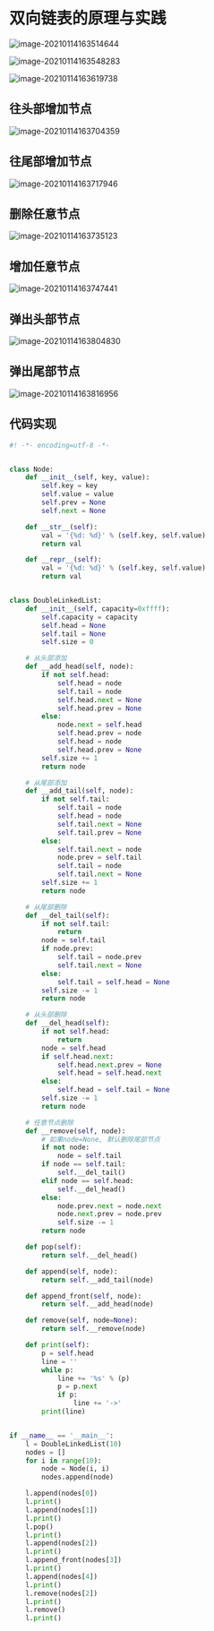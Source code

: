 # 双向链表的原理与实践

![image-20210114163514644](22双向链表的原理与实践.assets/image-20210114163514644.png)

![image-20210114163548283](22双向链表的原理与实践.assets/image-20210114163548283.png)

![image-20210114163619738](22双向链表的原理与实践.assets/image-20210114163619738.png)

## 往头部增加节点

![image-20210114163704359](22双向链表的原理与实践.assets/image-20210114163704359.png)

## 往尾部增加节点

![image-20210114163717946](22双向链表的原理与实践.assets/image-20210114163717946.png)

## 删除任意节点

![image-20210114163735123](22双向链表的原理与实践.assets/image-20210114163735123.png)

## 增加任意节点

![image-20210114163747441](22双向链表的原理与实践.assets/image-20210114163747441.png)

## 弹出头部节点

![image-20210114163804830](22双向链表的原理与实践.assets/image-20210114163804830.png)

## 弹出尾部节点

![image-20210114163816956](22双向链表的原理与实践.assets/image-20210114163816956.png)

## 代码实现

```python
#! -*- encoding=utf-8 -*-


class Node:
    def __init__(self, key, value):
        self.key = key
        self.value = value
        self.prev = None
        self.next = None

    def __str__(self):
        val = '{%d: %d}' % (self.key, self.value)
        return val

    def __repr__(self):
        val = '{%d: %d}' % (self.key, self.value)
        return val


class DoubleLinkedList:
    def __init__(self, capacity=0xffff):
        self.capacity = capacity
        self.head = None
        self.tail = None
        self.size = 0

    # 从头部添加
    def __add_head(self, node):
        if not self.head:
            self.head = node
            self.tail = node
            self.head.next = None
            self.head.prev = None
        else:
            node.next = self.head
            self.head.prev = node
            self.head = node
            self.head.prev = None
        self.size += 1
        return node

    # 从尾部添加
    def __add_tail(self, node):
        if not self.tail:
            self.tail = node
            self.head = node
            self.tail.next = None
            self.tail.prev = None
        else:
            self.tail.next = node
            node.prev = self.tail
            self.tail = node
            self.tail.next = None
        self.size += 1
        return node

    # 从尾部删除
    def __del_tail(self):
        if not self.tail:
            return
        node = self.tail
        if node.prev:
            self.tail = node.prev
            self.tail.next = None
        else:
            self.tail = self.head = None
        self.size -= 1
        return node

    # 从头部删除
    def __del_head(self):
        if not self.head:
            return
        node = self.head
        if self.head.next:
            self.head.next.prev = None
            self.head = self.head.next
        else:
            self.head = self.tail = None
        self.size -= 1
        return node

    # 任意节点删除
    def __remove(self, node):
        # 如果node=None, 默认删除尾部节点
        if not node:
            node = self.tail
        if node == self.tail:
            self.__del_tail()
        elif node == self.head:
            self.__del_head()
        else:
            node.prev.next = node.next
            node.next.prev = node.prev
            self.size -= 1
        return node

    def pop(self):
        return self.__del_head()

    def append(self, node):
        return self.__add_tail(node)

    def append_front(self, node):
        return self.__add_head(node)

    def remove(self, node=None):
        return self.__remove(node)

    def print(self):
        p = self.head
        line = ''
        while p:
            line += '%s' % (p)
            p = p.next
            if p:
                line += '->'
        print(line)


if __name__ == '__main__':
    l = DoubleLinkedList(10)
    nodes = []
    for i in range(10):
        node = Node(i, i)
        nodes.append(node)

    l.append(nodes[0])
    l.print()
    l.append(nodes[1])
    l.print()
    l.pop()
    l.print()
    l.append(nodes[2])
    l.print()
    l.append_front(nodes[3])
    l.print()
    l.append(nodes[4])
    l.print()
    l.remove(nodes[2])
    l.print()
    l.remove()
    l.print()
```